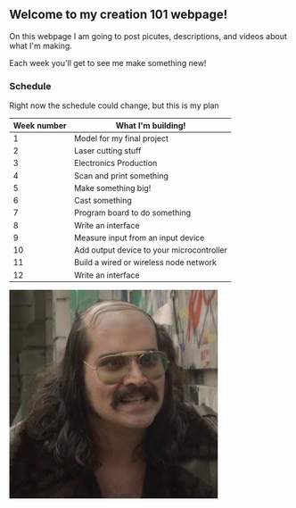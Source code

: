 ## **Welcome to my creation 101 webpage!**

On this webpage I am going to post picutes, descriptions, and videos about what I'm making.  

Each week you'll get to see me make something new!


### Schedule

Right now the schedule could change, but this is my plan

|Week number | What I'm building!|
| --- | --- |
| 1 | Model for my final project |
| 2 | Laser cutting stuff |
| 3 | Electronics Production |
| 4 | Scan and print something |
| 5 | Make something big! |
| 6 | Cast something |
| 7 | Program board to do something |
| 8 | Write an interface |
| 9 | Measure input from an input device |
| 10 | Add output device to your microcontroller |
| 11 |  Build a wired or wireless node network |
| 12 | Write an interface |


![alt text](Frankie_Mermaid.jpg)&nbsp;&nbsp;&nbsp;&nbsp;
